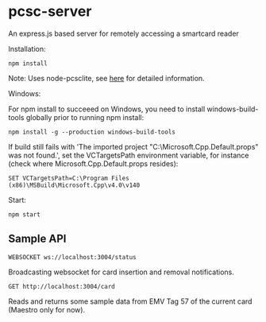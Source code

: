 # pcsc-server
An express.js based server for remotely accessing a smartcard reader

Installation:

    npm install

Note: Uses node-pcsclite, see [here](https://github.com/santigimeno/node-pcsclite) for detailed information.

Windows:

For npm install to succeeed on Windows, you need to install windows-build-tools globally prior to running npm install:

    npm install -g --production windows-build-tools

If build still fails with 'The imported project "C:\Microsoft.Cpp.Default.props" was not found.', set the VCTargetsPath environment variable, for instance (check where Microsoft.Cpp.Default.props resides):

    SET VCTargetsPath=C:\Program Files (x86)\MSBuild\Microsoft.Cpp\v4.0\v140

Start:

    npm start

## Sample API

    WEBSOCKET ws://localhost:3004/status
    
Broadcasting websocket for card insertion and removal notifications.

    GET http://localhost:3004/card
    
Reads and returns some sample data from EMV Tag 57 of the current card (Maestro only for now).
